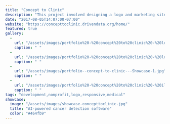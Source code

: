 ```yaml
---
title: "Concept to Clinic"
description: "This project involved designing a logo and marketing site for an open-source software competition presented by our friends at <a href=\"http://www.drivendata.co/\" target=\"_blank\">DrivenData</a> with the <a href=\"http://www.lungcancerfoundation.org/\" target=\"_blank\">Bonnie J. Addario Lung Cancer Foundation</a>. I also implemented the front-end templates for this Django-based web application and created a series of illustrations for project. "
date: "2017-08-05T14:07:00-07:00"
website: "https://concepttoclinic.drivendata.org/home/"
featured: true
gallery:
  -
    url: "/assets/images/portfolio%20-%20concept%20to%20clinic%20-%20logo%20-%20final-03.jpg"
    caption: " "
  -
    url: "/assets/images/portfolio%20-%20concept%20to%20clinic%20-%20logo%20-%20final_Artboard%20125.jpg"
    caption: " "
  -
    url: "/assets/images/portfolio--concept-to-clinic---Showcase-1.jpg"
    caption: " "
  -
    url: "/assets/images/portfolio%20-%20concept%20to%20clinic%20-%20illustrations_Artboard%202.jpg"
    caption: " "
tags: "development,nonprofit,logo,responsive,medical"
showcase:
  image: "/assets/images/showcase-concepttoclinic.jpg"
  title: "AI-powered cancer detection software"
  color: "#464fb9"
---
```

